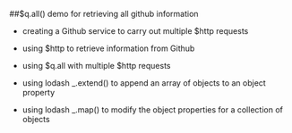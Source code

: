 
##$q.all() demo for retrieving all github information


* creating a Github service to carry out multiple $http requests

* using $http to retrieve information from Github

* using $q.all with multiple $http requests

* using lodash _.extend() to append an array of objects to an object property

* using lodash _.map() to modify the object properties for a collection of objects


